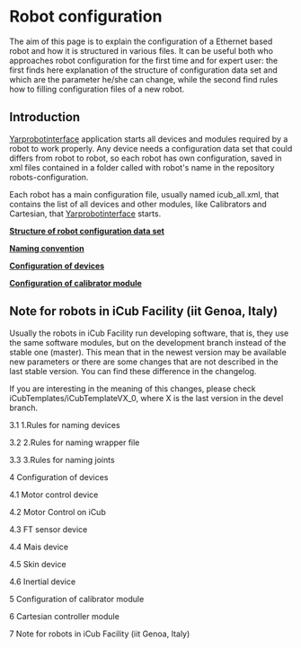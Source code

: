 # Robot configuration
The aim of this page is to explain the configuration of a Ethernet based robot and how it is structured in various files. It can be useful both who approaches robot configuration for the first time and for expert user: the first finds here explanation of the structure of configuration data set and which are the parameter he/she can change, while the second find rules how to filling configuration files of a new robot.

## Introduction
[Yarprobotinterface](https://www.yarp.it/latest/group__yarprobotinterface.html) application starts all devices and modules required by a robot to work properly. Any device needs a configuration data set that could differs from robot to robot, so each robot has own configuration, saved in xml files contained in a folder called with robot's name in the repository robots-configuration.

Each robot has a main configuration file, usually named icub_all.xml, that contains the list of all devices and other modules, like Calibrators and Cartesian, that [Yarprobotinterface](https://www.yarp.it/latest/group__yarprobotinterface.html) starts.



[**Structure of robot configuration data set**](./structure_robot_configuration_data_set/structure_robot_configuration_data_set.md)


[**Naming convention**](./naming_convention/naming_convention.md)


[**Configuration of devices**](./devices_configuration/devices_configuration.md)


[**Configuration of calibrator module**](./calibrator_configuration/calibrator_configuration.md)




## Note for robots in iCub Facility (iit Genoa, Italy)
Usually the robots in iCub Facility run developing software, that is, they use the same software modules, but on the development branch instead of the stable one (master).
This mean that in the newest version may be available new parameters or there are some changes that are not described in the last stable version. You can find these difference in the changelog.

If you are interesting in the meaning of this changes, please check iCubTemplates/iCubTemplateVX_0, where X is the last version in the devel branch.






3.1	1.Rules for naming devices

3.2	2.Rules for naming wrapper file

3.3	3.Rules for naming joints

4	Configuration of devices

4.1	Motor control device

4.2	Motor Control on iCub

4.3	FT sensor device

4.4	Mais device

4.5	Skin device

4.6	Inertial device

5	Configuration of calibrator module

6	Cartesian controller module

7	Note for robots in iCub Facility (iit Genoa, Italy)

